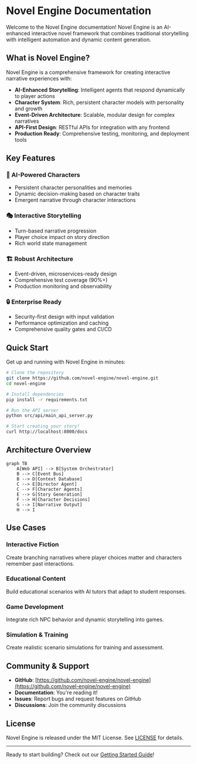 # Novel Engine Documentation

Welcome to the Novel Engine documentation! Novel Engine is an AI-enhanced interactive novel framework that combines traditional storytelling with intelligent automation and dynamic content generation.

## What is Novel Engine?

Novel Engine is a comprehensive framework for creating interactive narrative experiences with:

- **AI-Enhanced Storytelling**: Intelligent agents that respond dynamically to player actions
- **Character System**: Rich, persistent character models with personality and growth
- **Event-Driven Architecture**: Scalable, modular design for complex narratives
- **API-First Design**: RESTful APIs for integration with any frontend
- **Production Ready**: Comprehensive testing, monitoring, and deployment tools

## Key Features

### 🤖 AI-Powered Characters
- Persistent character personalities and memories
- Dynamic decision-making based on character traits
- Emergent narrative through character interactions

### 🎭 Interactive Storytelling
- Turn-based narrative progression
- Player choice impact on story direction
- Rich world state management

### 🏗️ Robust Architecture
- Event-driven, microservices-ready design
- Comprehensive test coverage (90%+)
- Production monitoring and observability

### 🔒 Enterprise Ready
- Security-first design with input validation
- Performance optimization and caching
- Comprehensive quality gates and CI/CD

## Quick Start

Get up and running with Novel Engine in minutes:

```bash
# Clone the repository
git clone https://github.com/novel-engine/novel-engine.git
cd novel-engine

# Install dependencies
pip install -r requirements.txt

# Run the API server
python src/api/main_api_server.py

# Start creating your story!
curl http://localhost:8000/docs
```

## Architecture Overview

```mermaid
graph TB
    A[Web API] --> B[System Orchestrator]
    B --> C[Event Bus]
    B --> D[Context Database]
    C --> E[Director Agent]
    C --> F[Character Agents]
    E --> G[Story Generation]
    F --> H[Character Decisions]
    G --> I[Narrative Output]
    H --> I
```

## Use Cases

### Interactive Fiction
Create branching narratives where player choices matter and characters remember past interactions.

### Educational Content
Build educational scenarios with AI tutors that adapt to student responses.

### Game Development
Integrate rich NPC behavior and dynamic storytelling into games.

### Simulation & Training
Create realistic scenario simulations for training and assessment.

## Community & Support

- **GitHub**: [https://github.com/novel-engine/novel-engine](https://github.com/novel-engine/novel-engine)
- **Documentation**: You're reading it!
- **Issues**: Report bugs and request features on GitHub
- **Discussions**: Join the community discussions

## License

Novel Engine is released under the MIT License. See [LICENSE](LICENSE) for details.

---

Ready to start building? Check out our [Getting Started Guide](getting-started/installation.md)!